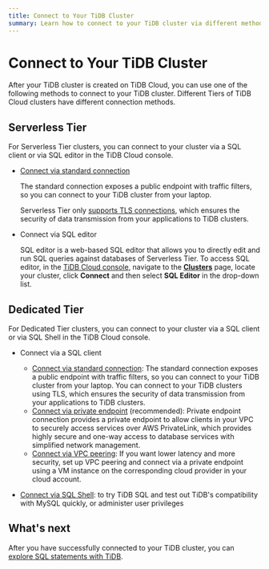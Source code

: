 ```yaml
---
title: Connect to Your TiDB Cluster
summary: Learn how to connect to your TiDB cluster via different methods.
---
```


# Connect to Your TiDB Cluster

After your TiDB cluster is created on TiDB Cloud, you can use one of the following methods to connect to your TiDB cluster. Different Tiers of TiDB Cloud clusters have different connection methods.

## Serverless Tier

For Serverless Tier clusters, you can connect to your cluster via a SQL client or via SQL editor in the TiDB Cloud console.

- [Connect via standard connection](/tidb-cloud/connect-via-standard-connection.md#serverless-tier)

    The standard connection exposes a public endpoint with traffic filters, so you can connect to your TiDB cluster from your laptop.

    Serverless Tier only [supports TLS connections](/tidb-cloud/secure-connections-to-serverless-tier-clusters.md), which ensures the security of data transmission from your applications to TiDB clusters.

- Connect via SQL editor

    SQL editor is a web-based SQL editor that allows you to directly edit and run SQL queries against databases of Serverless Tier. To access SQL editor, in the [TiDB Cloud console](https://tidbcloud.com/), navigate to the [**Clusters**](https://tidbcloud.com/console/clusters) page, locate your cluster, click **Connect** and then select **SQL Editor** in the drop-down list.

## Dedicated Tier

For Dedicated Tier clusters, you can connect to your cluster via a SQL client or via SQL Shell in the TiDB Cloud console.

+ Connect via a SQL client

    - [Connect via standard connection](/tidb-cloud/connect-via-standard-connection.md#dedicated-tier): The standard connection exposes a public endpoint with traffic filters, so you can connect to your TiDB cluster from your laptop. You can connect to your TiDB clusters using TLS, which ensures the security of data transmission from your applications to TiDB clusters.
    - [Connect via private endpoint](/tidb-cloud/set-up-private-endpoint-connections.md) (recommended): Private endpoint connection provides a private endpoint to allow clients in your VPC to securely access services over AWS PrivateLink, which provides highly secure and one-way access to database services with simplified network management.
    - [Connect via VPC peering](/tidb-cloud/set-up-vpc-peering-connections.md): If you want lower latency and more security, set up VPC peering and connect via a private endpoint using a VM instance on the corresponding cloud provider in your cloud account.

+ [Connect via SQL Shell](/tidb-cloud/connect-via-sql-shell.md): to try TiDB SQL and test out TiDB's compatibility with MySQL quickly, or administer user privileges

## What's next

After you have successfully connected to your TiDB cluster, you can [explore SQL statements with TiDB](/basic-sql-operations.md).
